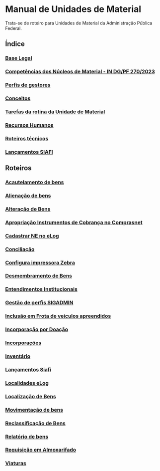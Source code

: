# Manual de Unidades de Material
Trata-se de roteiro para Unidades de Material da Administração Pública Federal.

## Índice
### [Base Legal](https://github.com/Mateus-cpa/manual-material/blob/main/base_legal.md)
### [Competências dos Núcleos de Material - IN DG/PF 270/2023](https://github.com/Mateus-cpa/manual-material/blob/main/competencias_pf.md)
### [Perfis de gestores](https://github.com/Mateus-cpa/manual-material/blob/main/perfis_gestores.md)
### [Conceitos](https://github.com/Mateus-cpa/manual-material/blob/main/conceitos.md)
### [Tarefas da rotina da Unidade de Material](https://github.com/Mateus-cpa/manual-material/blob/main/tarefas.md)
### [Recursos Humanos](https://github.com/Mateus-cpa/manual-material/blob/main/recursos_humanos.md)
### [Roteiros técnicos](https://github.com/Mateus-cpa/manual-material/blob/main/roteiros.md)
### [Lançamentos SIAFI](https://lookerstudio.google.com/reporting/ffe08847-326c-4d18-8508-913ba6a8dfc6)

## Roteiros
### [Acautelamento de bens](https://github.com/Mateus-cpa/manual-material/blob/main/roteiros/acautelamento.md)
### [Alienação de bens](https://github.com/Mateus-cpa/manual-material/blob/main/roteiros/alienacao.md)
### [Alteração de Bens](https://github.com/Mateus-cpa/manual-material/blob/main/roteiros/alteracao_bem.md)
### [Apropriação Instrumentos de Cobrança no Comprasnet](https://github.com/Mateus-cpa/manual-material/blob/main/apropriacao_instr_cobranca_comprasnet.pdf)
### [Cadastrar NE no eLog](https://github.com/Mateus-cpa/manual-material/blob/main/roteiros/cadastra_ne_elog.pdf)
### [Conciliação](https://github.com/Mateus-cpa/manual-material/blob/main/roteiros/conciliacao.md)
### [Configura impressora Zebra](https://github.com/Mateus-cpa/manual-material/blob/main/roteiros/configura_zebra.md)
### [Desmembramento de Bens](https://github.com/Mateus-cpa/manual-material/blob/main/roteiros/desmembramento_bem.md)
### [Entendimentos Institucionais](https://github.com/Mateus-cpa/manual-material/blob/main/roteiros/entendimentos_institucionais.md)
### [Gestão de perfis SIGADMIN](https://github.com/Mateus-cpa/manual-material/blob/main/roteiros/gestao_perfis_sipac.md)
### [Inclusão em Frota de veículos apreendidos](https://github.com/Mateus-cpa/manual-material/blob/main/roteiros/inclusao_frota.md)
### [Incorporação por Doação](https://github.com/Mateus-cpa/manual-material/blob/main/roteiros/incorporacao_doacao.md)
### [Incorporações](https://github.com/Mateus-cpa/manual-material/blob/main/roteiros/incorporacoes.md)
### [Inventário](https://github.com/Mateus-cpa/manual-material/blob/main/roteiros/inventario.md)
### [Lançamentos Siafi](https://github.com/Mateus-cpa/manual-material/blob/main/roteiros/lancamentos_siafi.md)
### [Localidades eLog](https://github.com/Mateus-cpa/manual-material/blob/main/roteiros/localidades_elog.md)
### [Localização de Bens](https://github.com/Mateus-cpa/manual-material/blob/main/roteiros/localizacao_bens.md)
### [Movimentação de bens](https://github.com/Mateus-cpa/manual-material/blob/main/roteiros/movimentacao.md)
### [Reclassificação de Bens](https://github.com/Mateus-cpa/manual-material/blob/main/roteiros/reclassificacao_bens.md)
### [Relatório de bens](https://github.com/Mateus-cpa/manual-material/blob/main/roteiros/relatorio_bens.md)
### [Requisição em Almoxarifado](https://github.com/Mateus-cpa/manual-material/blob/main/roteiros/requisicao_almox.md)
### [Viaturas](https://github.com/Mateus-cpa/manual-material/blob/main/roteiros/viaturas.md)